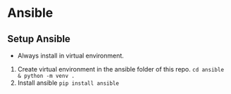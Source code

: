 # Ansible

## Setup Ansible

* Always install in virtual environment. 

1. Create virtual environment in the ansible folder of this repo. `cd ansible & python -m venv .`
1. Install ansible `pip install ansible`


